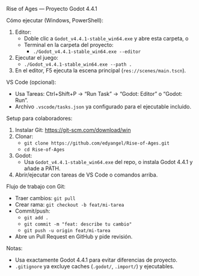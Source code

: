 Rise of Ages — Proyecto Godot 4.4.1

Cómo ejecutar (Windows, PowerShell):
1) Editor:
	- Doble clic a `Godot_v4.4.1-stable_win64.exe` y abre esta carpeta, o
	- Terminal en la carpeta del proyecto:
	  - `./Godot_v4.4.1-stable_win64.exe --editor`
2) Ejecutar el juego:
	- `./Godot_v4.4.1-stable_win64.exe --path .`
3) En el editor, F5 ejecuta la escena principal (`res://scenes/main.tscn`).

VS Code (opcional):
- Usa Tareas: Ctrl+Shift+P → “Run Task” → “Godot: Editor” o “Godot: Run”.
- Archivo `.vscode/tasks.json` ya configurado para el ejecutable incluido.

Setup para colaboradores:
1) Instalar Git: https://git-scm.com/download/win
2) Clonar:
	- `git clone https://github.com/edyangel/Rise-of-Ages.git`
	- `cd Rise-of-Ages`
3) Godot:
	- Usa `Godot_v4.4.1-stable_win64.exe` del repo, o instala Godot 4.4.1 y añade a PATH.
4) Abrir/ejecutar con tareas de VS Code o comandos arriba.

Flujo de trabajo con Git:
- Traer cambios: `git pull`
- Crear rama: `git checkout -b feat/mi-tarea`
- Commit/push:
  - `git add .`
  - `git commit -m "feat: describe tu cambio"`
  - `git push -u origin feat/mi-tarea`
- Abre un Pull Request en GitHub y pide revisión.

Notas:
- Usa exactamente Godot 4.4.1 para evitar diferencias de proyecto.
- `.gitignore` ya excluye caches (`.godot/`, `.import/`) y ejecutables.

